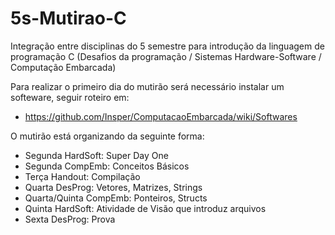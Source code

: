 # 5s-Mutirao-C

Integração entre disciplinas do 5 semestre para introdução da linguagem de programação C (Desafios da programação / Sistemas Hardware-Software / Computação Embarcada)

Para realizar o primeiro dia do mutirão será necessário instalar um softeware, seguir roteiro em:

- https://github.com/Insper/ComputacaoEmbarcada/wiki/Softwares

O mutirão está organizando da seguinte forma:

- Segunda HardSoft: Super Day One
- Segunda CompEmb: Conceitos Básicos
- Terça Handout: Compilação
- Quarta DesProg: Vetores, Matrizes, Strings
- Quarta/Quinta CompEmb: Ponteiros, Structs
- Quinta HardSoft: Atividade de Visão que introduz arquivos
- Sexta DesProg: Prova



